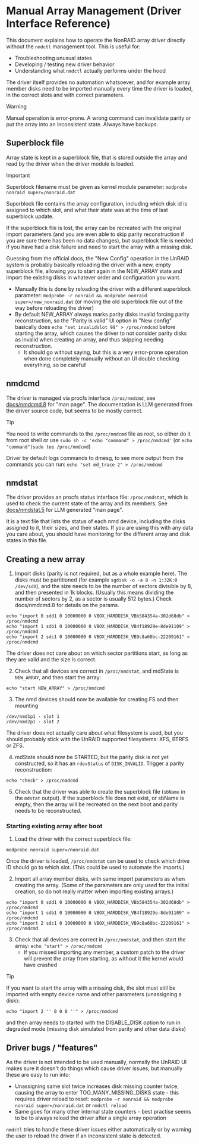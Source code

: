 # Manual Array Management (Driver Interface Reference)

This document explains how to operate the NonRAID array driver directly without the `nmdctl` management tool. This is useful for:
- Troubleshooting unusual states
- Developing / testing new driver behavior
- Understanding what `nmdctl` actually performs under the hood

The driver itself provides no automation whatsoever, and for example array member disks need to be imported manually every time the driver is loaded, in the correct slots and with correct parameters.

> [!WARNING]
> Manual operation is error‑prone. A wrong command can invalidate parity or put the array into an inconsistent state. Always have backups.

## Superblock file
Array state is kept in a superblock file, that is stored outside the array and read by the driver when the driver module is loaded.

> [!IMPORTANT]
> Superblock filename must be given as kernel module parameter: `modprobe nonraid super=/nonraid.dat`

Superblock file contains the array configuration, including which disk id is assigned to which slot, and what their state was at the time of last superblock update.

If the superblock file is lost, the array can be recreated with the original import parameters (and you are even able to skip parity reconstruction if you are sure there has been no data changes), but superblock file is needed if you have had a disk failure and need to start the array with a missing disk.

Guessing from the official docs, the "New Config" operation in the UnRAID system is probably basically reloading the driver with a new, empty superblock file, allowing you to start again in the NEW_ARRAY state and import the existing disks in whatever order and configuration you want.
 - Manually this is done by reloading the driver with a different superblock parameter: `modprobe -r nonraid && modprobe nonraid super=/new_nonraid.dat` (or moving the old superblock file out of the way before reloading the driver)
 - By default NEW_ARRAY always marks parity disks invalid forcing parity reconstruction, so the "Parity is valid" UI option in "New config" basically does  `echo "set invalidslot 98" > /proc/nmdcmd` before starting the array, which causes the driver to not consider parity disks as invalid when creating an array, and thus skipping needing reconstruction.
   - It should go without saying, but this is a very error-prone operation when done completely manually without an UI double checking everything, so be careful!

## nmdcmd
The driver is managed via procfs interface `/proc/nmdcmd`, see [docs/nmdcmd.8](nmdcmd.8) for "man page". The documentation is LLM generated from the driver source code, but seems to be mostly correct.

> [!TIP]
> You need to write commands to the `/proc/nmdcmd` file as root, so either do it from root shell or use `sudo sh -c 'echo "command" > /proc/nmdcmd'` (or `echo "command"|sudo tee /proc/nmdcmd`)
>
> Driver by default logs commands to dmesg, to see more output from the commands you can run: `echo "set md_trace 2" > /proc/nmdcmd`

## nmdstat
The driver provides an procfs status interface file: `/proc/nmdstat`, which is used to check the current state of the array and its members. See [docs/nmdstat.5](nmdstat.5) for LLM generated "man page".

It is a text file that lists the status of each nmd device, including the disks assigned to it, their sizes, and their states. If you are using this with any data you care about, you should have monitoring for the different array and disk states in this file.

## Creating a new array
1. Import disks (parity is not required, but as a whole example here).
The disks must be partitioned (for example `sgdisk -o -a 8 -n 1:32K:0 /dev/sdX`), and the size needs to be the number of sectors divisible by 8, and then presented in 1k blocks. (Usually this means dividing the number of sectors by 2, as a sector is usually 512 bytes.)
Check docs/nmdcmd.8 for details on the params.
```
echo "import 0 sdd1 0 10000000 0 VBOX_HARDDISK_VBb584354a-302d68db" > /proc/nmdcmd
echo "import 1 sdb1 0 10000000 0 VBOX_HARDDISK_VB4f18929e-8de91109" > /proc/nmdcmd
echo "import 2 sdc1 0 10000000 0 VBOX_HARDDISK_VB9c8a60bc-22209161" > /proc/nmdcmd
```
The driver does not care about on which sector partitions start, as long as they are valid and the size is correct.

2. Check that all devices are correct in `/proc/nmdstat`, and mdState is `NEW_ARRAY`, and then start the array:
```
echo "start NEW_ARRAY" > /proc/nmdcmd
```

3. The nmd devices should now be available for creating FS and then mounting
```
/dev/nmd1p1 - slot 1
/dev/nmd2p1 - slot 2
```
The driver does not actually care about what filesystem is used, but you should probably stick with the UnRAID supported filesystems: XFS, BTRFS or ZFS.

4. mdState should now be STARTED, but the parity disk is not yet constructed, so it has an `rdevStatus` of `DISK_INVALID`. Trigger a parity reconstruction:
```
echo "check" > /proc/nmdcmd
```

5. Check that the driver was able to create the superblock file (`sbName` in the `mdstat` output). If the superblock file does not exist, or sbName is empty, then the array will be recreated on the next boot and parity needs to be reconstructed.

### Starting existing array after boot
1. Load the driver with the correct superblock file:
```
modprobe nonraid super=/nonraid.dat
```
Once the driver is loaded, `/proc/nmdstat` can be used to check which drive ID should go to which slot. (This could be used to automate the imports.)

2. Import all array member disks, with same import parameters as when creating the array. (Some of the parameters are only used for the initial creation, so do not really matter when importing existing arrays.)
```
echo "import 0 sdd1 0 10000000 0 VBOX_HARDDISK_VBb584354a-302d68db" > /proc/nmdcmd
echo "import 1 sdb1 0 10000000 0 VBOX_HARDDISK_VB4f18929e-8de91109" > /proc/nmdcmd
echo "import 2 sdc1 0 10000000 0 VBOX_HARDDISK_VB9c8a60bc-22209161" > /proc/nmdcmd
```

3. Check that all devices are correct in `/proc/nmdstat`, and then start the array: `echo "start" > /proc/nmdcmd`
   - If you missed importing any member, a custom patch to the driver will prevent the array from starting, as without it the kernel would have crashed

> [!TIP]
> If you want to start the array with a missing disk, the slot must still be imported with empty device name and other parameters (unassigning a disk):
>  ```
> echo "import 2 '' 0 0 0 ''" > /proc/nmdcmd
> ```
> and then array needs to started with the DISABLE_DISK option to run in degraded mode (missing disk simulated from parity and other data disks)

## Driver bugs / "features"
As the driver is not intended to be used manually, normally the UnRAID UI makes sure it doesn't do things which cause driver issues, but manually these are easy to run into:
* Unassigning same slot twice increases disk missing counter twice, causing the array to enter TOO_MANY_MISSING_DISKS state - this requires driver reload to reset: `modprobe -r nonraid && modprobe nonraid super=/nonraid.dat` or `nmdctl reload`
* Same goes for many other internal state counters - best practise seems to be to always reload the driver after a single array operation

`nmdctl` tries to handle these driver issues either automatically or by warning the user to reload the driver if an inconsistent state is detected.
